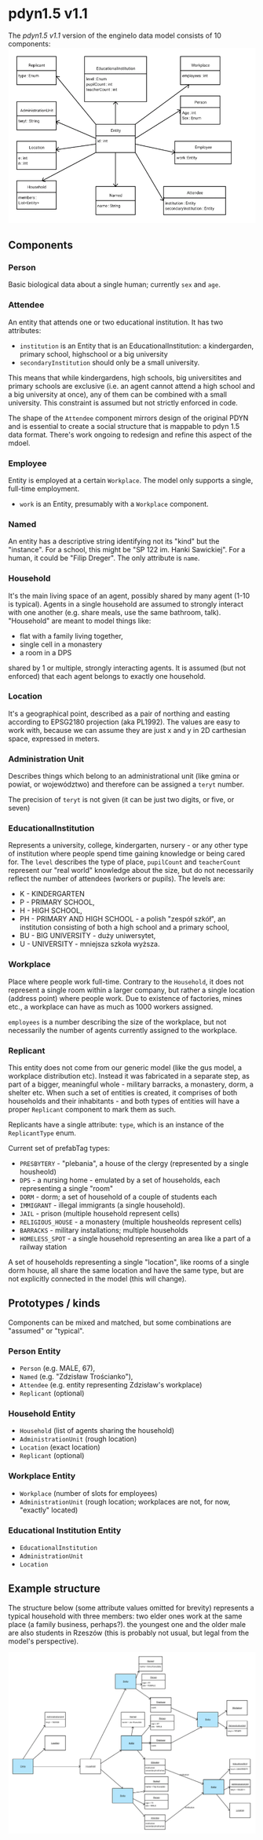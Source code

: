 # pdyn1.5 v1.1

The _pdyn1.5 v1.1_ version of the engineIo data model consists of 10 components:
![components diagram](img/components.png)

## Components

### Person
Basic biological data about a single human; currently `sex` and `age`.

### Attendee

An entity that attends one or two educational institution. It has two attributes:

- `institution` is an Entity that is an EducationalInstitution: a kindergarden, primary school, highschool or a big university
- `secondaryInstitution` should only be a small university.

This means that while kindergardens, high schools, big universitites
and primary schools are exclusive (i.e. an agent cannot attend a high school and a big university at once),
any of them can be combined with a small university. This constraint is assumed
but not strictly enforced in code.

The shape of the `Attendee` component mirrors design of the original PDYN
and is essential to create a social structure that is mappable to pdyn 1.5
data format. There's work ongoing to redesign and refine this aspect of the mdoel.

### Employee

Entity is employed at a certain `Workplace`. The model only supports a single, full-time employment.

- `work` is an Entity, presumably with a `Workplace` component.

### Named

An entity has a descriptive string identifying not its "kind" but the "instance".
For a school, this might be "SP 122 im. Hanki Sawickiej". For a human, it could 
be "Filip Dreger". The only attribute is `name`.

### Household

It's the main living space of an agent, possibly shared by many agent (1-10 is typical). Agents
in a single household are assumed to strongly interact with one another (e.g. share meals, use
the same bathroom, talk). "Household" are meant to model things like:

- flat with a family living together,
- single cell in a monastery
- a room in a DPS
 
shared by 1 or multiple, strongly interacting agents. It is assumed
(but not enforced) that each agent belongs to exactly one household.

### Location

It's a geographical point, described as a pair of northing and easting according to EPSG2180 projection
(aka PL1992). The values are easy to work with, because we can assume they are just x and y in 2D carthesian space,
expressed in meters.

### Administration Unit

Describes things which belong to an administrational unit (like gmina or powiat, or województwo)
and therefore can be assigned a `teryt` number.

The precision of `teryt` is not given (it can be just two digits, or five, or seven)

### EducationalInstitution

Represents a university, college, kindergarten, nursery - or any other type of institution where
people spend time gaining knowledge or being cared for. The `level` describes the type of place, `pupilCount`
and `teacherCount` represent our "real world" knowledge about the size, but do not necessarily
reflect the number of attendees (workers or pupils). The levels are:

- K - KINDERGARTEN
- P - PRIMARY SCHOOL,
- H - HIGH SCHOOL,
- PH - PRIMARY AND HIGH SCHOOL - a polish "zespół szkół", an institution consisting of both a high school and a primary school,
- BU - BIG UNIVERSITY - duży uniwersytet,
- U - UNIVERSITY - mniejsza szkoła wyższa.

### Workplace

Place where people work full-time. Contrary to the `Household`, it does not represent
a single room within a larger company, but rather a single location (address point) where people
work. Due to existence of factories, mines etc., a workplace can have as much as 1000 workers assigned.

`employees` is a number describing the size of the workplace, but not necessarily the number of agents
currently assigned to the workplace.

### Replicant

This entity does not come from our generic model (like the gus model, a workplace distribution etc).
Instead it was fabricated in a separate step, as part of a bigger, meaningful whole - military barracks, a monastery,
dorm, a shelter etc. When such a set of entities is created, it comprises of
both households and their inhabitants - and both types of entities will have a proper `Replicant` component
to mark them as such.

Replicants have a single attribute: `type`, which is an instance of the `ReplicantType` enum.

Current set of prefabTag types:

- `PRESBYTERY` - "plebania", a house of the clergy (represented by a single housheold)
- `DPS` - a nursing home - emulated by a set of households, each representing a single "room"
- `DORM` - dorm; a set of household of a couple of students each
- `IMMIGRANT` - illegal immigrants (a single household).
- `JAIL` - prison (multiple household represent cells)
- `RELIGIOUS_HOUSE` - a monastery (multiple housheolds represent cells)
- `BARRACKS` - military installations; multiple households
- `HOMELESS_SPOT` - a single household representing an area like a part of a railway station

A set of households representing a single "location",
like rooms of a single dorm house, all share the same location and have 
the same type, but are not explicitly connected in the model (this will change).
 
## Prototypes / kinds

Components can be mixed and matched, but some combinations are "assumed" or "typical".

### Person Entity

- `Person` (e.g. MALE, 67),
- `Named` (e.g. "Zdzisław Trościanko"),
- `Attendee` (e.g. entity representing Zdzisław's workplace)
- `Replicant` (optional)

### Household Entity

- `Household` (list of agents sharing the household)
- `AdministrationUnit` (rough location)
- `Location` (exact location)
- `Replicant` (optional)

### Workplace Entity

- `Workplace` (number of slots for employees)
- `AdministrationUnit` (rough location; workplaces are not, for now, "exactly" located)

### Educational Institution Entity

- `EducationalInstitution`
- `AdministrationUnit`
- `Location`

## Example structure

The structure below (some attribute values omitted for brevity) represents a typical 
household with three members: two elder ones work at the same place (a family business, perhaps?).
the youngest one and the older male are also students in Rzeszów
(this is probably not usual, but legal from the model's perspective).

![components diagram](img/prototypes.png)
